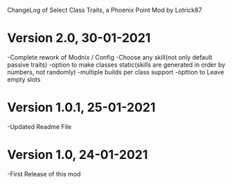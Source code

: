 ﻿ChangeLog of Select Class Traits, a Phoenix Point Mod by Lotrick87
# Version 2.0, 30-01-2021
-Complete rework of Modnix / Config
-Choose any skill(not only default passive traits)
-option to make classes static(skills are generated in order by numbers, not randomly)
-multiple builds per class support
-opttion to Leave empty slots

# Version 1.0.1, 25-01-2021
-Updated Readme File

# Version 1.0, 24-01-2021
-First Release of this mod